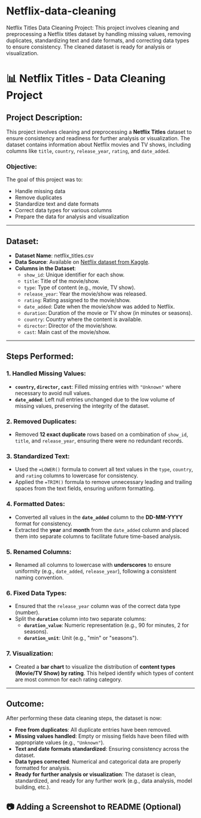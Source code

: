 # Netflix-data-cleaning
Netflix Titles Data Cleaning Project: This project involves cleaning and preprocessing a Netflix titles dataset by handling missing values, removing duplicates, standardizing text and date formats, and correcting data types to ensure consistency. The cleaned dataset is ready for analysis or visualization.

# 📊 **Netflix Titles - Data Cleaning Project**

## **Project Description:**

This project involves cleaning and preprocessing a **Netflix Titles** dataset to ensure consistency and readiness for further analysis or visualization. The dataset contains information about Netflix movies and TV shows, including columns like `title`, `country`, `release_year`, `rating`, and `date_added`.

### **Objective:**
The goal of this project was to:
- Handle missing data
- Remove duplicates
- Standardize text and date formats
- Correct data types for various columns
- Prepare the data for analysis and visualization

---

## **Dataset:**

- **Dataset Name**: netflix_titles.csv
- **Data Source**: Available on [Netflix dataset from Kaggle](https://www.kaggle.com/datasets/netflix).
- **Columns in the Dataset**:
  - `show_id`: Unique identifier for each show.
  - `title`: Title of the movie/show.
  - `type`: Type of content (e.g., movie, TV show).
  - `release_year`: Year the movie/show was released.
  - `rating`: Rating assigned to the movie/show.
  - `date_added`: Date when the movie/show was added to Netflix.
  - `duration`: Duration of the movie or TV show (in minutes or seasons).
  - `country`: Country where the content is available.
  - `director`: Director of the movie/show.
  - `cast`: Main cast of the movie/show.

---

## **Steps Performed:**

### 1. **Handled Missing Values**:
   - **`country`, `director`, `cast`**: Filled missing entries with `"Unknown"` where necessary to avoid null values.
   - **`date_added`**: Left null entries unchanged due to the low volume of missing values, preserving the integrity of the dataset.

### 2. **Removed Duplicates**:
   - Removed **12 exact duplicate** rows based on a combination of `show_id`, `title`, and `release_year`, ensuring there were no redundant records.

### 3. **Standardized Text**:
   - Used the `=LOWER()` formula to convert all text values in the `type`, `country`, and `rating` columns to lowercase for consistency.
   - Applied the `=TRIM()` formula to remove unnecessary leading and trailing spaces from the text fields, ensuring uniform formatting.

### 4. **Formatted Dates**:
   - Converted all values in the **`date_added`** column to the **DD-MM-YYYY** format for consistency.
   - Extracted the **year** and **month** from the `date_added` column and placed them into separate columns to facilitate future time-based analysis.

### 5. **Renamed Columns**:
   - Renamed all columns to lowercase with **underscores** to ensure uniformity (e.g., `date_added`, `release_year`), following a consistent naming convention.

### 6. **Fixed Data Types**:
   - Ensured that the `release_year` column was of the correct data type (number).
   - Split the **`duration`** column into two separate columns: 
     - **`duration_value`**: Numeric representation (e.g., 90 for minutes, 2 for seasons).
     - **`duration_unit`**: Unit (e.g., "min" or "seasons").

### 7. **Visualization**:
   - Created a **bar chart** to visualize the distribution of **content types (Movie/TV Show) by rating**. This helped identify which types of content are most common for each rating category.

---

## **Outcome:**

After performing these data cleaning steps, the dataset is now:
- **Free from duplicates**: All duplicate entries have been removed.
- **Missing values handled**: Empty or missing fields have been filled with appropriate values (e.g., `"Unknown"`).
- **Text and date formats standardized**: Ensuring consistency across the dataset.
- **Data types corrected**: Numerical and categorical data are properly formatted for analysis.
- **Ready for further analysis or visualization**: The dataset is clean, standardized, and ready for any further work (e.g., data analysis, model building, etc.).

  
## **📷 Adding a Screenshot to README (Optional)**

  
